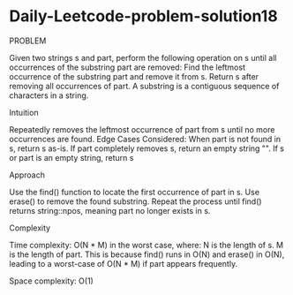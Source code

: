 # Daily-Leetcode-problem-solution18
PROBLEM

Given two strings s and part, perform the following operation on s until all occurrences of the substring part are removed:
Find the leftmost occurrence of the substring part and remove it from s.
Return s after removing all occurrences of part.
A substring is a contiguous sequence of characters in a string.

Intuition

Repeatedly removes the leftmost occurrence of part from s until no more occurrences are found.
Edge Cases Considered:
When part is not found in s, return s as-is.
If part completely removes s, return an empty string "".
If s or part is an empty string, return s

Approach

Use the find() function to locate the first occurrence of part in s.
Use erase() to remove the found substring.
Repeat the process until find() returns string::npos, meaning part no longer exists in s.

Complexity

Time complexity:
O(N * M) in the worst case, where:
N is the length of s.
M is the length of part.
This is because find() runs in O(N) and erase() in O(N), leading to a worst-case of O(N * M) if part appears frequently.

Space complexity:
O(1)

 
